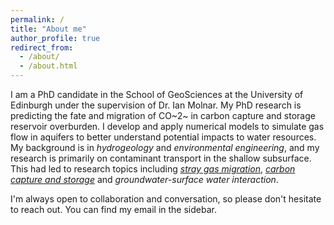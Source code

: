 ```yaml
---
permalink: /
title: "About me"
author_profile: true
redirect_from: 
  - /about/
  - /about.html
---
```


I am a PhD candidate in the School of GeoSciences at the University of Edinburgh under the supervision of Dr. Ian Molnar. My PhD research is predicting the fate and migration of CO~2~ in carbon capture and storage reservoir overburden. I develop and apply numerical models to simulate gas flow in aquifers to better understand potential impacts to water resources. My background is in *hydrogeology* and *environmental engineering*, and my research is primarily on contaminant transport in the shallow subsurface. This had led to research topics including [*stray gas migration*](/publication/2023-Multicomponent-mass-transfer-geoenergy), [*carbon capture and storage*](/publication/2024-Simulation-of-bench-scale-CO2-injection) and *groundwater-surface water interaction*.

I'm always open to collaboration and conversation, so please don't hesitate to reach out. You can find my email in the sidebar.



<!-- --------------------------- -->
<!-- TWO-COLUMN FORMAT -->
<!-- --------------------------- -->
<html>
 <head>
    <style>
    {
        box-sizing: border-box;
    }
    /* Set additional styling options for the columns*/
    .column {
    float: left;
    width: 50%;
    }

    .row:after {
    content: "";
    display: table;
    clear: both;
    }
    </style>
 </head>
 <body>
    <div class="row">
        <!-- RESEARCH INTERESTS COLUMN (LEFT)-->
        <div class="column">
            <h1 id="research-interests">Research Interests</h1>
            <li>hydrogeology</li>
            <li>numerical modeling</li>
            <li>environmental engineering</li>
            <li>contaminant transport</li>
            <li>climate change</li>
        <br>
        <!-- <p>For more info about my research areas, see <a href="/research/" class="btn--research">Research</a>.</p>-->
        </div>
        <!-- EDUCATION COLUMN (RIGHT)-->
        <div class="column">
            <h1 id="education">Education</h1>
            <ul class="fa-ul">
              <li><span class="fa-li"><i class="fas fa-graduation-cap"></i></span>
                  The University of Edinburgh, 2025 (Expected)
                  <p style="color:#7a8288"><small>Ph.D Geology and Geophysics</small></p>
              </li>
              <li><span class="fa-li"><i class="fas fa-graduation-cap"></i></span>
                  Queen's University, Canada, 2021
                  <p style="color:#7a8288"><small>M.ASc Civil Engineering</small></p>
              </li>
              <li><span class="fa-li"><i class="fas fa-graduation-cap"></i></span>
                  Queen's University, Canda, 2018
                  <p style="color:#7a8288"><small>B.ASc Civil Engineering</small></p>
              </li>

            </ul>
        </div>
    </div>
 </body>
</html>